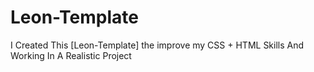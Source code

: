 # Leon-Template
I Created This [Leon-Template] the improve my CSS + HTML Skills And Working In A Realistic Project
